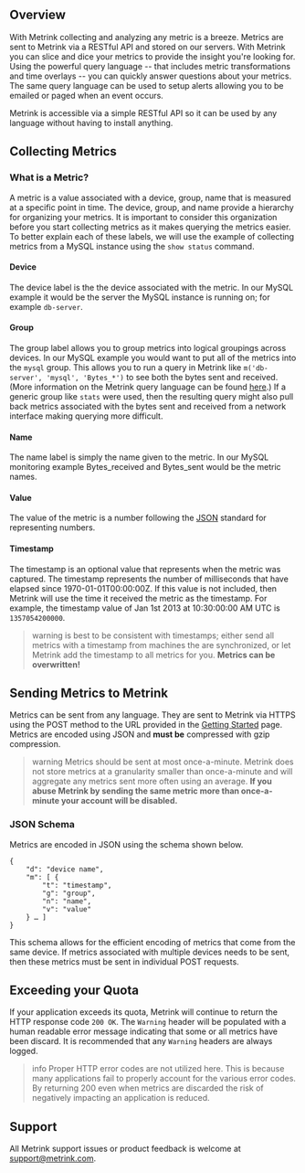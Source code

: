 ## Overview

With Metrink collecting and analyzing any metric is a breeze. Metrics are sent to Metrink via a RESTful API and stored on our servers. With Metrink you can slice and dice your metrics to provide the insight you're looking for. Using the powerful query language -- that includes metric transformations and time overlays -- you can quickly answer questions about your metrics. The same query language can be used to setup alerts allowing you to be emailed or paged when an event occurs.

Metrink is accessible via a simple RESTful API so it can be used by any language without having to install anything.

## Collecting Metrics

### What is a Metric?

A metric is a value associated with a device, group, name that is measured at a specific point in time. The device, group, and name provide a hierarchy for organizing your metrics. It is important to consider this organization before you start collecting metrics as it makes querying the metrics easier. To better explain each of these labels, we will use the example of collecting metrics from a MySQL instance using the ``show status`` command.

#### Device
The device label is the the device associated with the metric. In our MySQL example it would be the server the MySQL instance is running on; for example ``db-server``.

#### Group
The group label allows you to group metrics into logical groupings across devices. In our MySQL example you would want to put all of the metrics into the ``mysql`` group. This allows you to run a query in Metrink like ``m('db-server', 'mysql', 'Bytes_*')`` to see both the bytes sent and received. (More information on the Metrink query language can be found [here](http://www.metrink.com/documentation/query-language).) If a generic group like ``stats`` were used, then the resulting query might also pull back metrics associated with the bytes sent and received from a network interface making querying more difficult.

#### Name
The name label is simply the name given to the metric. In our MySQL monitoring example Bytes_received and Bytes_sent would be the metric names.

#### Value
The value of the metric is a number following the [JSON](http://json.org/) standard for representing numbers.

#### Timestamp
The timestamp is an optional value that represents when the metric was captured. The timestamp represents the number of milliseconds that have elapsed since 1970-01-01T00:00:00Z. If this value is not included, then Metrink will use the time it received the metric as the timestamp. For example, the timestamp value of Jan 1st 2013 at 10:30:00:00 AM UTC is ``1357054200000``.

> warning is best to be consistent with timestamps; either send all metrics with a timestamp from machines the are synchronized, or let Metrink add the timestamp to all metrics for you. **Metrics can be overwritten!**

## Sending Metrics to Metrink

Metrics can be sent from any language. They are sent to Metrink via HTTPS using the POST method to the URL provided in the [Getting Started](/integrated/documentation/getting-started) page. Metrics are encoded using JSON and **must be** compressed with gzip compression.

> warning
> Metrics should be sent at most once-a-minute. Metrink does not store metrics at a granularity smaller than once-a-minute and will aggregate any metrics sent more often using an average. **If you abuse Metrink by sending the same metric more than once-a-minute your account will be disabled.**

### JSON Schema

Metrics are encoded in JSON using the schema shown below.

    {
        "d": "device name",
        "m": [ {
            "t": "timestamp",
            "g": "group",
            "n": "name",
            "v": "value"
        } … ]
    }

This schema allows for the efficient encoding of metrics that come from the same device. If metrics associated with multiple devices needs to be sent, then these metrics must be sent in individual POST requests.

## Exceeding your Quota

If your application exceeds its quota, Metrink will continue to return the HTTP response code `200 OK`. The `Warning` header will be populated with a human readable error message indicating that some or all metrics have been discard. It is recommended that any ``Warning`` headers are always logged.

> info Proper HTTP error codes are not utilized here. This is because many applications fail to properly account for the various error codes. By returning 200 even when metrics are discarded the risk of negatively impacting an application is reduced.

## Support

All Metrink support issues or product feedback is welcome at [support@metrink.com](mailto:support@metrink.com).

